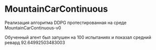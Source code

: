 # MountainCarContinuous

Реализация алгоритма DDPG протестированная на среде MountainCarContinuous-v0

Обученный агент был запушен на 100 испытаниях и показал средний ревард  92.64992503483003
